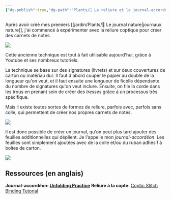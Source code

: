 ```yaml
---
{"dg-publish":true,"dg-path":"Plants/🌱 La reliure et le journal-accordéon.md","permalink":"/plants/la-reliure-et-le-journal-accordeon/","tags":["pensée-visuelle","chronique-de-vie","métacognition"]}
---
```


Après avoir créé mes premiers [[jardin/Plants/🌼 Le journal nature\|journaux nature]], j'ai commencé à expérimenter avec la reliure coptique pour créer des carnets de notes.

![](https://i.imgur.com/pWEF9Wh.jpeg)

Cette ancienne technique est tout à fait utilisable aujourd'hui, grâce à Youtube et ses nombreux tutoriels.

La technique se base sur des signatures (livrets) et sur deux couvertures de carton ou matériau dur. Il faut d'abord couper le papier au double de la longueur qu'on veut, et il faut ensuite une longueur de ficelle dépendante du nombre de signatures qu'on veut inclure. Ensuite, on file la corde dans les trous en prenant soin de créer des *tresses* grâce à un processus très spécifique.

Mais il existe toutes sortes de formes de reliure, parfois avec, parfois sans colle, qui permettent de créer nos propres carnets de notes.

![](https://i.imgur.com/JIjBZQW.jpeg)

Il est donc possible de créer un journal, qu'on peut plus tard ajouter des feuilles additionnelles qui déplient. Je l'appelle mon *journal-accordéon*. Les feuilles sont simplement ajoutées avec de la colle et/ou du ruban adhésif à boîtes de carton.

![](https://i.imgur.com/GoROmnG.jpeg)

## Ressources (en anglais)

**Journal-accordéon: [Unfolding Practice](https://www.youtube.com/watch?v=INTeAUuWxW4)**
**Reliure à la copte**: [Coptic Stitch Binding Tutorial](https://www.youtube.com/watch?v=ucTH-Bt8_18)
